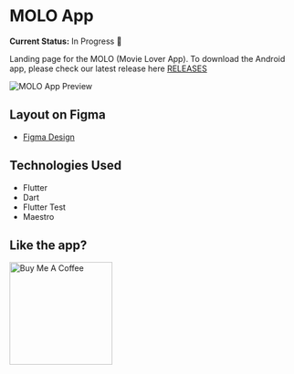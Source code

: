 <h1>MOLO App</h1>

<p><strong>Current Status:</strong> In Progress 🚧</p>

<p>Landing page for the MOLO (Movie Lover App). To download the Android app, please check our latest release here <a href="">RELEASES</a></p>

<img src="" alt="MOLO App Preview" />

<h2>Layout on Figma</h2>
<ul>
    <li><a href="">Figma Design</a></li>
</ul>

<h2>Technologies Used</h2>
<ul>
    <li>Flutter</li>
    <li>Dart</li>
    <li>Flutter Test</li>
    <li>Maestro</li>
</ul>

<h2>Like the app?</h2>
<p><a href="https://buymeacoffee.com/ara_apps_dev" target="_blank"><img src="https://cdn.buymeacoffee.com/buttons/default-blue.png" alt="Buy Me A Coffee" width="180px"></a></p>

